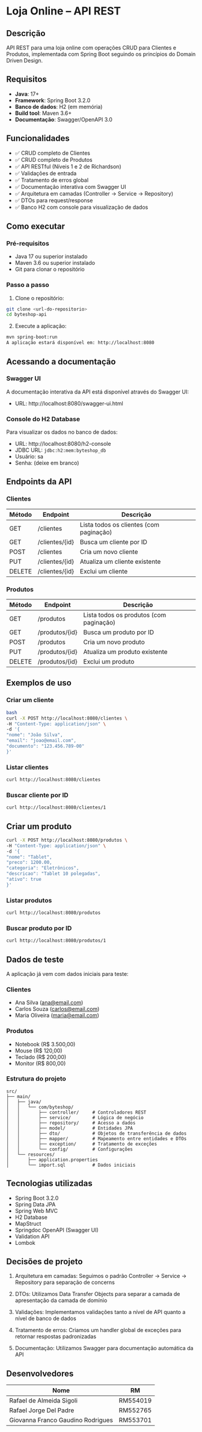 # Loja Online – API REST

## Descrição
API REST para uma loja online com operações CRUD para Clientes e Produtos, implementada com Spring Boot seguindo os princípios do Domain Driven Design.

## Requisitos
- **Java**: 17+
- **Framework**: Spring Boot 3.2.0
- **Banco de dados**: H2 (em memória)
- **Build tool**: Maven 3.6+
- **Documentação**: Swagger/OpenAPI 3.0

## Funcionalidades
- ✅ CRUD completo de Clientes
- ✅ CRUD completo de Produtos
- ✅ API RESTful (Níveis 1 e 2 de Richardson)
- ✅ Validações de entrada
- ✅ Tratamento de erros global
- ✅ Documentação interativa com Swagger UI
- ✅ Arquitetura em camadas (Controller → Service → Repository)
- ✅ DTOs para request/response
- ✅ Banco H2 com console para visualização de dados

## Como executar

### Pré-requisitos
- Java 17 ou superior instalado
- Maven 3.6 ou superior instalado
- Git para clonar o repositório

### Passo a passo
1. Clone o repositório:
```bash
git clone <url-do-repositorio>
cd byteshop-api
```

2. Execute a aplicação:
```bash
mvn spring-boot:run
A aplicação estará disponível em: http://localhost:8080
```

## Acessando a documentação
### Swagger UI
A documentação interativa da API está disponível através do Swagger UI:

- URL: http://localhost:8080/swagger-ui.html

### Console do H2 Database
Para visualizar os dados no banco de dados:

- URL: http://localhost:8080/h2-console
- JDBC URL: ```jdbc:h2:mem:byteshop_db```
- Usuário: sa
- Senha: (deixe em branco)

## Endpoints da API
### Clientes
| Método | Endpoint        | Descrição                          |
|--------|-----------------|------------------------------------|
| GET    | /clientes       | Lista todos os clientes (com paginação) |
| GET    | /clientes/{id}  | Busca um cliente por ID            |
| POST   | /clientes       | Cria um novo cliente               |
| PUT    | /clientes/{id}  | Atualiza um cliente existente      |
| DELETE | /clientes/{id}  | Exclui um cliente                  |

### Produtos
| Método | Endpoint        | Descrição                           |
|--------|-----------------|-------------------------------------|
| GET    | /produtos       | Lista todos os produtos (com paginação) |
| GET    | /produtos/{id}  | Busca um produto por ID             |
| POST   | /produtos       | Cria um novo produto                |
| PUT    | /produtos/{id}  | Atualiza um produto existente       |
| DELETE | /produtos/{id}  | Exclui um produto                   |


## Exemplos de uso
### Criar um cliente
```bash
bash
curl -X POST http://localhost:8080/clientes \
-H "Content-Type: application/json" \
-d '{
"nome": "João Silva",
"email": "joao@email.com",
"documento": "123.456.789-00"
}'
```
### Listar clientes

```bash
curl http://localhost:8080/clientes
```

### Buscar cliente por ID
```bash
curl http://localhost:8080/clientes/1
```

## Criar um produto
```bash
curl -X POST http://localhost:8080/produtos \
-H "Content-Type: application/json" \
-d '{
"nome": "Tablet",
"preco": 1200.00,
"categoria": "Eletrônicos",
"descricao": "Tablet 10 polegadas",
"ativo": true
}'
```
### Listar produtos
``` bash
curl http://localhost:8080/produtos
```

### Buscar produto por ID
``` bash
curl http://localhost:8080/produtos/1
```

## Dados de teste
A aplicação já vem com dados iniciais para teste:

### Clientes
- Ana Silva (ana@email.com)
- Carlos Souza (carlos@email.com)
- Maria Oliveira (maria@email.com)

### Produtos
- Notebook (R$ 3.500,00)
- Mouse (R$ 120,00)
- Teclado (R$ 200,00)
- Monitor (R$ 800,00)

### Estrutura do projeto


``` text
src/
├── main/
│   ├── java/
│   │   └── com/byteshop/
│   │       ├── controller/     # Controladores REST
│   │       ├── service/        # Lógica de negócio
│   │       ├── repository/     # Acesso a dados
│   │       ├── model/          # Entidades JPA
│   │       ├── dto/            # Objetos de transferência de dados
│   │       ├── mapper/         # Mapeamento entre entidades e DTOs
│   │       ├── exception/      # Tratamento de exceções
│   │       └── config/         # Configurações
│   └── resources/
│       ├── application.properties
│       └── import.sql          # Dados iniciais
``` 

## Tecnologias utilizadas
- Spring Boot 3.2.0
- Spring Data JPA
- Spring Web MVC
- H2 Database
- MapStruct
- Springdoc OpenAPI (Swagger UI)
- Validation API
- Lombok

## Decisões de projeto
1. Arquitetura em camadas: Seguimos o padrão Controller → Service → Repository para separação de concerns

2. DTOs: Utilizamos Data Transfer Objects para separar a camada de apresentação da camada de domínio

3. Validações: Implementamos validações tanto a nível de API quanto a nível de banco de dados

4. Tratamento de erros: Criamos um handler global de exceções para retornar respostas padronizadas

5. Documentação: Utilizamos Swagger para documentação automática da API

## Desenvolvedores
| Nome                                    | RM      |
|----------------------------------------|---------|
| Rafael de Almeida Sigoli                | RM554019 |
| Rafael Jorge Del Padre                  | RM552765|
| Giovanna Franco Gaudino Rodrigues       | RM553701 |
